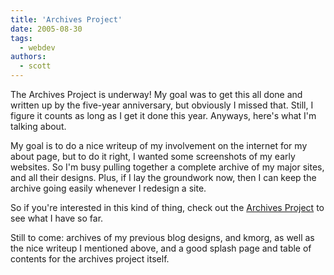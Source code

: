```yaml
---
title: 'Archives Project'
date: 2005-08-30
tags:
  - webdev
authors:
  - scott
---
```


The Archives Project is underway! My goal was to get this all done and written up by the five-year anniversary, but obviously I missed that. Still, I figure it counts as long as I get it done this year. Anyways, here's what I'm talking about.

My goal is to do a nice writeup of my involvement on the internet for my about page, but to do it right, I wanted some screenshots of my early websites. So I'm busy pulling together a complete archive of my major sites, and all their designs. Plus, if I lay the groundwork now, then I can keep the archive going easily whenever I redesign a site.

So if you're interested in this kind of thing, check out the [Archives Project](/site-archives/) to see what I have so far.

Still to come: archives of my previous blog designs, and kmorg, as well as the nice writeup I mentioned above, and a good splash page and table of contents for the archives project itself.
